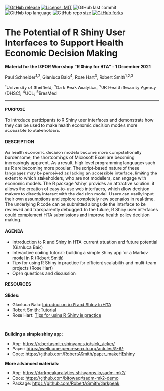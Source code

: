 [![GitHub release](https://img.shields.io/badge/R-HEDS-green)](https://img.shields.io/badge/R-hello-green)
[![License: MIT](https://img.shields.io/badge/License-MIT-yellow.svg)](https://opensource.org/licenses/MIT)
![GitHub last commit](https://img.shields.io/github/last-commit/r-hta/R-Shiny-for-HTA?color=red&style=plastic)
![GitHub top language](https://img.shields.io/github/languages/top/r-hta/R-Shiny-for-HTA?style=plastic)
![GitHub repo size](https://img.shields.io/github/repo-size/r-hta/R-Shiny-for-HTA?style=plastic)
[![GitHub forks](https://img.shields.io/github/forks/r-hta/R-Shiny-for-HTA?style=social&label=Fork&maxAge=2592000)](https://GitHub.com/r-hta/R-Shiny-for-HTA/network/)
<br>


# The Potential of R Shiny User Interfaces to Support Health Economic Decision Making

__Material for the ISPOR Workshop "R Shiny for HTA" - 1 December 2021__

Paul Schneider<sup>1,2</sup>, Gianluca Baio<sup>4</sup>, Rose Hart<sup>3</sup>, Robert Smith<sup>1,2,3</sup>

<sup>1</sup>University of Sheffield; <sup>2</sup>Dark Peak Analytics, <sup>3</sup>UK Health Security Agency (DHSC); <sup>4</sup>UCL; <sup>5</sup>BresMed

----

#### PURPOSE 
To introduce participants to R Shiny user interfaces and demonstrate how they can be used to make health economic decision models more accessible to stakeholders.
 
#### DESCRIPTION
As health economic decision models become more computationally burdensome, the shortcomings of Microsoft Excel are becoming increasingly apparent. As a result, high level programming languages such as R are becoming more popular. The script-based nature of these languages may be perceived as lacking an accessible interface, limiting the extent to which stakeholders, who are not modellers, can engage with economic models. The R package ‘shiny’ provides an attractive solution: it allows the creation of easy-to-use web interfaces, which allow decision makers to directly interact with the decision model. Users can easily input their own assumptions and explore completely new scenarios in real-time. The underlying R code can be submitted alongside the interface to be reviewed and transparently debugged. In the future, R Shiny user interfaces could complement HTA submissions and improve health policy decision making.
 
#### AGENDA
- Introduction to R and Shiny in HTA: current situation and future potential (Gianluca Baio)
- Interactive coding tutorial: building a simple Shiny app for a Markov model in R (Robert Smith)
- Tips for using R Shiny in practice for efficient scalability and multi-team projects (Rose Hart)
- Open questions and discussion 

#### RESOURCES



__Slides:__
* Gianluca Baio: [Introduction to R and Shiny in HTA](https://giabaio.github.io/ispor/shiny/)
* Robert Smith:  [Tutorial](https://docs.google.com/presentation/d/1qp9pX3MBX4d_-RfIgNbx8Z3xY_I5AN9xbYAyC6EIpwk/edit?usp=sharing)
* Rose Hart: [Tips for using R Shiny in practice](https://docs.google.com/presentation/d/1AfPlf6px9w7-sSyo6OTtJS-F02Fb13MA/edit?usp=sharing&ouid=113826930476229716727&rtpof=true&sd=true)



<br>

__Building a simple shiny app:__
* App: 			https://robertasmith.shinyapps.io/sick_sicker/ 
* Paper: 		https://wellcomeopenresearch.org/articles/5-69
* Code: 		https://github.com/RobertASmith/paper_makeHEshiny

__More advanced materials:__ 
* App: 			https://darkpeakanalytics.shinyapps.io/sadm-mk2/ 
* Code: 		https://github.com/bitowaqr/sadm-mk2-demo
* Package: 		https://github.com/RobertASmith/darkpeak

